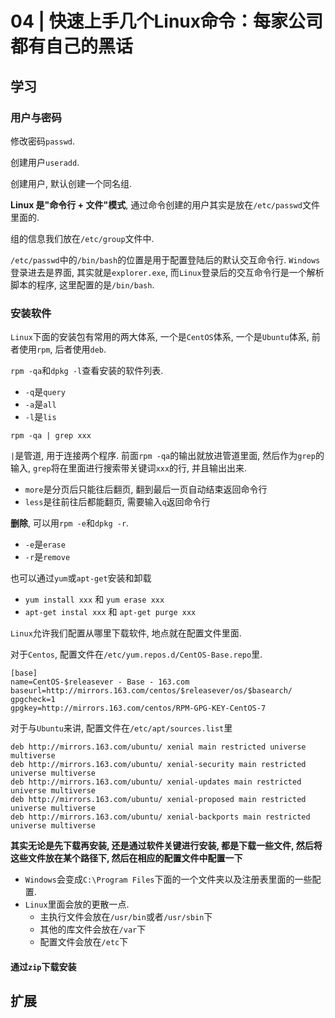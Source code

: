 # 04 | 快速上手几个Linux命令：每家公司都有自己的黑话

## 学习

### 用户与密码

修改密码`passwd`.

创建用户`useradd`.

创建用户, 默认创建一个同名组.

**Linux 是"命令行 + 文件"模式**, 通过命令创建的用户其实是放在`/etc/passwd`文件里面的.

组的信息我们放在`/etc/group`文件中.

`/etc/passwd`中的`/bin/bash`的位置是用于配置登陆后的默认交互命令行. `Windows`登录进去是界面, 其实就是`explorer.exe`, 而`Linux`登录后的交互命令行是一个解析脚本的程序, 这里配置的是`/bin/bash`.

### 安装软件

`Linux`下面的安装包有常用的两大体系, 一个是`CentOS`体系, 一个是`Ubuntu`体系, 前者使用`rpm`, 后者使用`deb`.

`rpm -qa`和`dpkg -l`查看安装的软件列表.

* `-q`是`query`
* `-a`是`all`
* `-l`是`lis`

```
rpm -qa | grep xxx
```

`|`是管道, 用于连接两个程序. 前面`rpm -qa`的输出就放进管道里面, 然后作为`grep`的输入, `grep`将在里面进行搜索带关键词`xxx`的行, 并且输出出来.

* `more`是分页后只能往后翻页, 翻到最后一页自动结束返回命令行
* `less`是往前往后都能翻页, 需要输入`q`返回命令行

**删除**, 可以用`rpm -e`和`dpkg -r`.

* `-e`是`erase`
* `-r`是`remove`

也可以通过`yum`或`apt-get`安装和卸载

* `yum install xxx` 和 `yum erase xxx`
* `apt-get instal xxx` 和 `apt-get purge xxx`

`Linux`允许我们配置从哪里下载软件, 地点就在配置文件里面.

对于`Centos`, 配置文件在`/etc/yum.repos.d/CentOS-Base.repo`里.

```
[base]
name=CentOS-$releasever - Base - 163.com
baseurl=http://mirrors.163.com/centos/$releasever/os/$basearch/
gpgcheck=1
gpgkey=http://mirrors.163.com/centos/RPM-GPG-KEY-CentOS-7

```

对于与`Ubuntu`来讲, 配置文件在`/etc/apt/sources.list`里

```
deb http://mirrors.163.com/ubuntu/ xenial main restricted universe multiverse
deb http://mirrors.163.com/ubuntu/ xenial-security main restricted universe multiverse
deb http://mirrors.163.com/ubuntu/ xenial-updates main restricted universe multiverse
deb http://mirrors.163.com/ubuntu/ xenial-proposed main restricted universe multiverse
deb http://mirrors.163.com/ubuntu/ xenial-backports main restricted universe multiverse
```

**其实无论是先下载再安装, 还是通过软件关键进行安装, 都是下载一些文件, 然后将这些文件放在某个路径下, 然后在相应的配置文件中配置一下**

* `Windows`会变成`C:\Program Files`下面的一个文件夹以及注册表里面的一些配置.
* `Linux`里面会放的更散一点.
	* 主执行文件会放在`/usr/bin`或者`/usr/sbin`下
	* 其他的库文件会放在`/var`下
	* 配置文件会放在`/etc`下

#### 通过`zip`下载安装



## 扩展